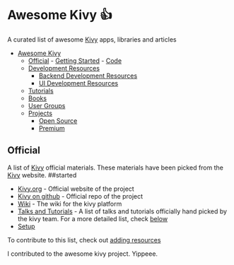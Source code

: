 # Awesome Kivy :+1:
A curated list of awesome [Kivy](https://kivy.org/) apps, libraries and articles

- [Awesome Kivy](#awesome-kivy)
	- [Official](#official)
	        - [Getting Started](#started)
	        - [Code](#code)
	- [Development Resources](#devResources)
		- [Backend Development Resources](#backend)
		- [UI Development Resources](#frontend)
	- [Tutorials](#tutorials)
	- [Books](#books)
	- [User Groups](#usergroups)
	- [Projects](#projects)
		- [Open Source](#open-source)
		- [Premium](#premium)


## Official
A list of [Kivy](https://kivy.org/) official materials. These materials have been picked from  the [Kivy](https://kivy.org/)
website. 
    ##started
- [Kivy.org](https://kivy.org/) - Official website of the project
- [Kivy on github](https://github.com/kivy) - Official repo of the project
- [Wiki](http://wiki.kivy.org/) - The wiki for the kivy platform
- [Talks and Tutorials](https://github.com/kivy/kivy/wiki/Talks-and-tutorials) - A list of talks and tutorials officially hand picked by the kivy team.
        For a more detailed list, check [below](#tandt)
- [Setup](https://github.com/kivy/kivy/wiki/Setting-Up-Kivy-with-various-popular-IDE%27s)


To contribute to this list, check out [adding resources](CONTRIBUTING.md)

I contributed to the awesome kivy project. Yippeee.

